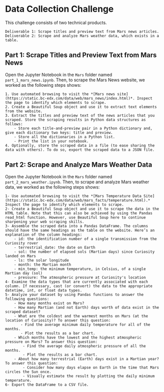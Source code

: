 # Data Collection Challenge

This challenge consists of two technical products. 

    Deliverable 1: Scrape titles and preview text from Mars news articles.
    Deliverable 2: Scrape and analyze Mars weather data, which exists in a table.

## Part 1: Scrape Titles and Preview Text from Mars News
Open the Jupyter Notebook in the `Mars` folder named `part_1_mars_news.ipynb`. Then, to scrape the Mars News website, we worked as the following steps shows:

    1. Use automated browsing to visit the *[Mars news site](https://static.bc-edx.com/data/web/mars_news/index.html)*. Inspect the page to identify which elements to scrape.
    2. Create a Beautiful Soup object and use it to extract text elements from the website.
    3. Extract the titles and preview text of the news articles that you scraped. Store the scraping results in Python data structures as follows:
        - Store each title-and-preview pair in a Python dictionary and, give each dictionary two keys: title and preview. 
        - Store all the dictionaries in a Python list.
        - Print the list in your notebook.
    4. Optionally, store the scraped data in a file (to ease sharing the data with others). To do so, export the scraped data to a JSON file. 

## Part 2: Scrape and Analyze Mars Weather Data
Open the Jupyter Notebook in the `Mars` folder named `part_2_mars_weather.ipynb`. Then, to scrape and analyze Mars weather data, we worked as the following steps shows:

    1- Use automated browsing to visit the *[Mars Temperature Data Site](https://static.bc-edx.com/data/web/mars_facts/temperature.html).* Inspect the page to identify which elements to scrape.
    2- Create a Beautiful Soup object and use it to scrape the data in the HTML table. Note that this can also be achieved by using the Pandas read_html function. However, use Beautiful Soup here to continue sharpening your web scraping skills.
    3- Assemble the scraped data into a Pandas DataFrame. The columns should have the same headings as the table on the website. Here’s an explanation of the column headings:
        - id: the identification number of a single transmission from the Curiosity rover
        - terrestrial_date: the date on Earth
        - sol: the number of elapsed sols (Martian days) since Curiosity landed on Mars
        - ls: the solar longitude
        - month: the Martian month
        - min_temp: the minimum temperature, in Celsius, of a single Martian day (sol)
        - pressure: The atmospheric pressure at Curiosity's location
    4- Examine the data types that are currently associated with each column. If necessary, cast (or convert) the data to the appropriate datetime, int, or float data types.
    5- Analyze your dataset by using Pandas functions to answer the following questions:
        - How many months exist on Mars?
        - How many Martian (and not Earth) days worth of data exist in the scraped dataset?
        - What are the coldest and the warmest months on Mars (at the location of Curiosity)? To answer this question:
           - Find the average minimum daily temperature for all of the months.
           - Plot the results as a bar chart.
        - Which months have the lowest and the highest atmospheric pressure on Mars? To answer this question:
            - Find the average daily atmospheric pressure of all the months.
            - Plot the results as a bar chart.
        - About how many terrestrial (Earth) days exist in a Martian year? To answer this question:
            - Consider how many days elapse on Earth in the time that Mars circles the Sun once.
            - Visually estimate the result by plotting the daily minimum temperature.
    6- Export the DataFrame to a CSV file.